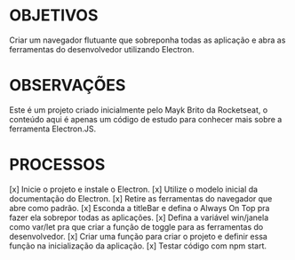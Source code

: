 # OBJETIVOS
Criar um navegador flutuante que sobreponha todas as aplicação e
abra as ferramentas do desenvolvedor utilizando Electron.

# OBSERVAÇÕES
Este é um projeto criado inicialmente pelo Mayk Brito da Rocketseat,
o conteúdo aqui é apenas um código de estudo para conhecer mais sobre
a ferramenta Electron.JS.

# PROCESSOS
[x] Inicie o projeto e instale o Electron.
[x] Utilize o modelo inicial da documentação do Electron.
[x] Retire as ferramentas do navegador que abre como padrão.
[x] Esconda a titleBar e defina o Always On Top pra fazer ela sobrepor
    todas as aplicações.
[x] Defina a variável win/janela como var/let pra que criar a função
    de toggle para as ferramentas do desenvolvedor.
[x] Criar uma função para criar o projeto e definir essa função na 
    inicialização da aplicação.
[x] Testar código com npm start.